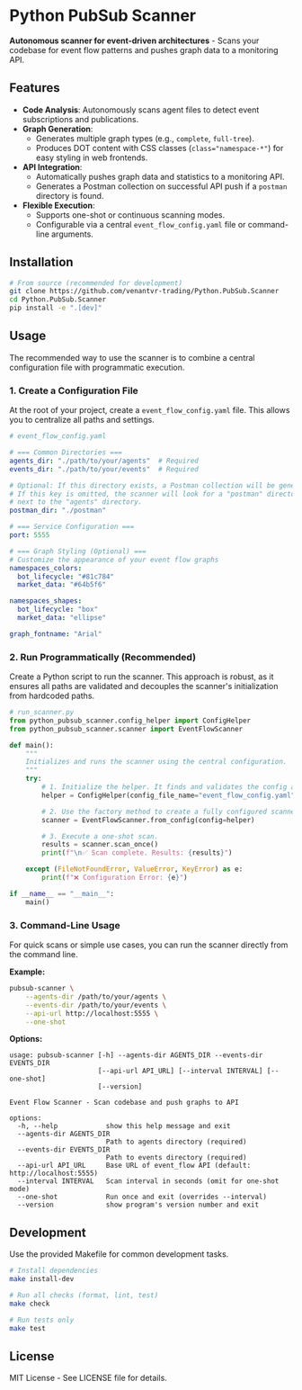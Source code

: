 # Python PubSub Scanner

**Autonomous scanner for event-driven architectures** - Scans your codebase for event flow patterns and pushes graph data to a monitoring API.

## Features

- **Code Analysis**: Autonomously scans agent files to detect event subscriptions and publications.
- **Graph Generation**:
    - Generates multiple graph types (e.g., `complete`, `full-tree`).
    - Produces DOT content with CSS classes (`class="namespace-*"`) for easy styling in web frontends.
- **API Integration**:
    - Automatically pushes graph data and statistics to a monitoring API.
    - Generates a Postman collection on successful API push if a `postman` directory is found.
- **Flexible Execution**:
    - Supports one-shot or continuous scanning modes.
    - Configurable via a central `event_flow_config.yaml` file or command-line arguments.

## Installation

```bash
# From source (recommended for development)
git clone https://github.com/venantvr-trading/Python.PubSub.Scanner
cd Python.PubSub.Scanner
pip install -e ".[dev]"
```

## Usage

The recommended way to use the scanner is to combine a central configuration file with programmatic execution.

### 1. Create a Configuration File

At the root of your project, create a `event_flow_config.yaml` file. This allows you to centralize all paths and settings.

```yaml
# event_flow_config.yaml

# === Common Directories ===
agents_dir: "./path/to/your/agents"  # Required
events_dir: "./path/to/your/events"  # Required

# Optional: If this directory exists, a Postman collection will be generated here.
# If this key is omitted, the scanner will look for a "postman" directory
# next to the "agents" directory.
postman_dir: "./postman"

# === Service Configuration ===
port: 5555

# === Graph Styling (Optional) ===
# Customize the appearance of your event flow graphs
namespaces_colors:
  bot_lifecycle: "#81c784"
  market_data: "#64b5f6"

namespaces_shapes:
  bot_lifecycle: "box"
  market_data: "ellipse"

graph_fontname: "Arial"
```

### 2. Run Programmatically (Recommended)

Create a Python script to run the scanner. This approach is robust, as it ensures all paths are validated and decouples the scanner's initialization from hardcoded paths.

```python
# run_scanner.py
from python_pubsub_scanner.config_helper import ConfigHelper
from python_pubsub_scanner.scanner import EventFlowScanner

def main():
    """
    Initializes and runs the scanner using the central configuration.
    """
    try:
        # 1. Initialize the helper. It finds and validates the config automatically.
        helper = ConfigHelper(config_file_name="event_flow_config.yaml")

        # 2. Use the factory method to create a fully configured scanner.
        scanner = EventFlowScanner.from_config(config=helper)

        # 3. Execute a one-shot scan.
        results = scanner.scan_once()
        print(f"\n✅ Scan complete. Results: {results}")

    except (FileNotFoundError, ValueError, KeyError) as e:
        print(f"❌ Configuration Error: {e}")

if __name__ == "__main__":
    main()
```

### 3. Command-Line Usage

For quick scans or simple use cases, you can run the scanner directly from the command line.

**Example:**

```bash
pubsub-scanner \
    --agents-dir /path/to/your/agents \
    --events-dir /path/to/your/events \
    --api-url http://localhost:5555 \
    --one-shot
```

**Options:**

```
usage: pubsub-scanner [-h] --agents-dir AGENTS_DIR --events-dir EVENTS_DIR
                      [--api-url API_URL] [--interval INTERVAL] [--one-shot]
                      [--version]

Event Flow Scanner - Scan codebase and push graphs to API

options:
  -h, --help            show this help message and exit
  --agents-dir AGENTS_DIR
                        Path to agents directory (required)
  --events-dir EVENTS_DIR
                        Path to events directory (required)
  --api-url API_URL     Base URL of event_flow API (default: http://localhost:5555)
  --interval INTERVAL   Scan interval in seconds (omit for one-shot mode)
  --one-shot            Run once and exit (overrides --interval)
  --version             show program's version number and exit
```

## Development

Use the provided Makefile for common development tasks.

```bash
# Install dependencies
make install-dev

# Run all checks (format, lint, test)
make check

# Run tests only
make test
```

## License

MIT License - See LICENSE file for details.
